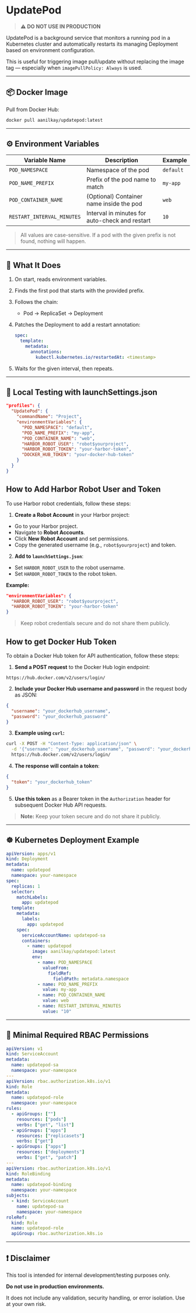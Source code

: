# UpdatePod

> **⚠️ DO NOT USE IN PRODUCTION**

UpdatePod is a background service that monitors a running pod in a Kubernetes cluster and automatically restarts its managing Deployment based on environment configuration.

This is useful for triggering image pull/update without replacing the image tag — especially when `imagePullPolicy: Always` is used.

---

## 📦 Docker Image

Pull from Docker Hub:

```bash
docker pull aanilkay/updatepod:latest
```

---

## ⚙️ Environment Variables

| Variable Name              | Description                                    | Example   |
| -------------------------- | ---------------------------------------------- | --------- |
| `POD_NAMESPACE`            | Namespace of the pod                           | `default` |
| `POD_NAME_PREFIX`          | Prefix of the pod name to match                | `my-app`  |
| `POD_CONTAINER_NAME`       | (Optional) Container name inside the pod       | `web`     |
| `RESTART_INTERVAL_MINUTES` | Interval in minutes for auto-check and restart | `10`      |

> All values are case-sensitive. If a pod with the given prefix is not found, nothing will happen.

---

## 🚀 What It Does

1. On start, reads environment variables.
2. Finds the first pod that starts with the provided prefix.
3. Follows the chain:

   * Pod → ReplicaSet → Deployment
4. Patches the Deployment to add a restart annotation:

   ```yaml
   spec:
     template:
       metadata:
         annotations:
           kubectl.kubernetes.io/restartedAt: <timestamp>
   ```
5. Waits for the given interval, then repeats.

---

## 🧪 Local Testing with launchSettings.json

```json
"profiles": {
  "UpdatePod": {
    "commandName": "Project",
    "environmentVariables": {
      "POD_NAMESPACE": "default",
      "POD_NAME_PREFIX": "my-app",
      "POD_CONTAINER_NAME": "web",
      "HARBOR_ROBOT_USER": "robot$yourproject",
      "HARBOR_ROBOT_TOKEN": "your-harbor-token",
      "DOCKER_HUB_TOKEN": "your-docker-hub-token"
    }
  }
}
```
## How to Add Harbor Robot User and Token

To use Harbor robot credentials, follow these steps:

1. **Create a Robot Account** in your Harbor project:
  - Go to your Harbor project.
  - Navigate to **Robot Accounts**.
  - Click **New Robot Account** and set permissions.
  - Copy the generated username (e.g., `robot$yourproject`) and token.

2. **Add to `launchSettings.json`**:
  - Set `HARBOR_ROBOT_USER` to the robot username.
  - Set `HARBOR_ROBOT_TOKEN` to the robot token.

**Example:**
```json
"environmentVariables": {
  "HARBOR_ROBOT_USER": "robot$yourproject",
  "HARBOR_ROBOT_TOKEN": "your-harbor-token"
}
```

> Keep robot credentials secure and do not share them publicly.

## How to get Docker Hub Token

To obtain a Docker Hub token for API authentication, follow these steps:

1. **Send a POST request** to the Docker Hub login endpoint:
  ```
  https://hub.docker.com/v2/users/login/
  ```
2. **Include your Docker Hub username and password** in the request body as JSON:
  ```json
  {
    "username": "your_dockerhub_username",
    "password": "your_dockerhub_password"
  }
  ```
3. **Example using `curl`:**
  ```sh
  curl -X POST -H "Content-Type: application/json" \
    -d '{"username": "your_dockerhub_username", "password": "your_dockerhub_password"}' \
    https://hub.docker.com/v2/users/login/
  ```
4. **The response will contain a token**:
  ```json
  {
    "token": "your_dockerhub_token"
  }
  ```
5. **Use this token** as a Bearer token in the `Authorization` header for subsequent Docker Hub API requests.

> **Note:** Keep your token secure and do not share it publicly.
---

## ☸️ Kubernetes Deployment Example

```yaml
apiVersion: apps/v1
kind: Deployment
metadata:
  name: updatepod
  namespace: your-namespace
spec:
  replicas: 1
  selector:
    matchLabels:
      app: updatepod
  template:
    metadata:
      labels:
        app: updatepod
    spec:
      serviceAccountName: updatepod-sa
      containers:
        - name: updatepod
          image: aanilkay/updatepod:latest
          env:
            - name: POD_NAMESPACE
              valueFrom:
                fieldRef:
                  fieldPath: metadata.namespace
            - name: POD_NAME_PREFIX
              value: my-app
            - name: POD_CONTAINER_NAME
              value: web
            - name: RESTART_INTERVAL_MINUTES
              value: "10"
```

---

## 🔐 Minimal Required RBAC Permissions

```yaml
apiVersion: v1
kind: ServiceAccount
metadata:
  name: updatepod-sa
  namespace: your-namespace
---
apiVersion: rbac.authorization.k8s.io/v1
kind: Role
metadata:
  name: updatepod-role
  namespace: your-namespace
rules:
  - apiGroups: [""]
    resources: ["pods"]
    verbs: ["get", "list"]
  - apiGroups: ["apps"]
    resources: ["replicasets"]
    verbs: ["get"]
  - apiGroups: ["apps"]
    resources: ["deployments"]
    verbs: ["get", "patch"]
---
apiVersion: rbac.authorization.k8s.io/v1
kind: RoleBinding
metadata:
  name: updatepod-binding
  namespace: your-namespace
subjects:
  - kind: ServiceAccount
    name: updatepod-sa
    namespace: your-namespace
roleRef:
  kind: Role
  name: updatepod-role
  apiGroup: rbac.authorization.k8s.io
```

---

## ❗ Disclaimer

This tool is intended for internal development/testing purposes only.

**Do not use in production environments.**

It does not include any validation, security handling, or error isolation. Use at your own risk.
